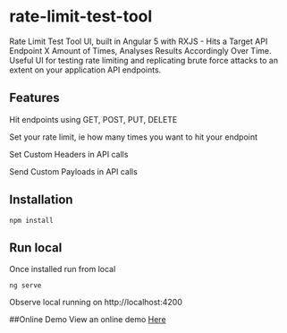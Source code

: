# rate-limit-test-tool
Rate Limit Test Tool UI, built in Angular 5 with RXJS - Hits a Target API Endpoint X Amount of Times, Analyses Results Accordingly Over Time.
Useful UI for testing rate limiting and replicating brute force attacks to an extent on your application API endpoints.

## Features
Hit endpoints using GET, POST, PUT, DELETE

Set your rate limit, ie how many times you want to hit your endpoint

Set Custom Headers in API calls

Send Custom Payloads in API calls

## Installation
`npm install`

## Run local
Once installed run from local

`ng serve`

Observe local running on
http://localhost:4200

##Online Demo
View an online demo  [Here](http://rate-limit-test-tool.mybluemix.net)
